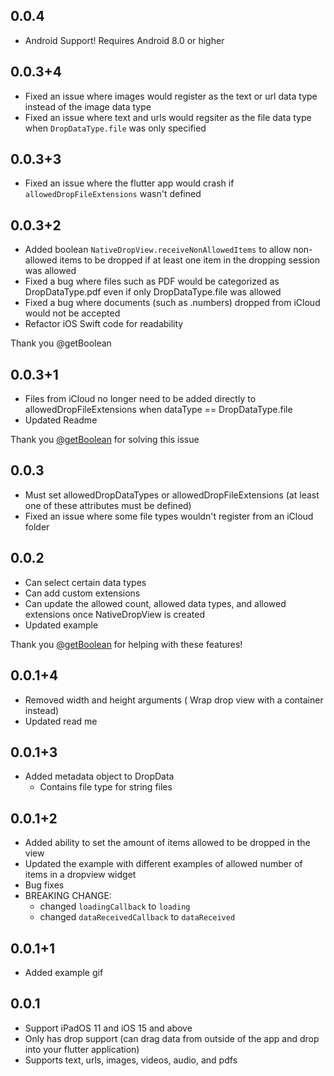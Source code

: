 ## 0.0.4
* Android Support! Requires Android 8.0 or higher
## 0.0.3+4
* Fixed an issue where images would register as the text or url data type instead of the image data type
* Fixed an issue where text and urls would regsiter as the file data type when `DropDataType.file` was only specified
## 0.0.3+3
* Fixed an issue where the flutter app would crash if `allowedDropFileExtensions` wasn't defined

## 0.0.3+2
* Added boolean `NativeDropView.receiveNonAllowedItems` to allow non-allowed items to be dropped if at least one item in the dropping session was allowed
* Fixed a bug where files such as PDF would be categorized as DropDataType.pdf even if only DropDataType.file was allowed
* Fixed a bug where documents (such as .numbers) dropped from iCloud would not be accepted
* Refactor iOS Swift code for readability

Thank you @getBoolean

## 0.0.3+1
* Files from iCloud no longer need to be added directly to allowedDropFileExtensions when dataType == DropDataType.file 
* Updated Readme

Thank you [@getBoolean](https://github.com/getBoolean) for solving this issue
## 0.0.3
* Must set allowedDropDataTypes or allowedDropFileExtensions (at least one of these attributes must be defined)
* Fixed an issue where some file types wouldn't register from an iCloud folder

## 0.0.2
* Can select certain data types
* Can add custom extensions
* Can update the allowed count, allowed data types, and allowed extensions once NativeDropView is created
* Updated example

Thank you [@getBoolean](https://github.com/getBoolean) for helping with these features!
## 0.0.1+4
* Removed width and height arguments ( Wrap drop view with a container instead)
* Updated read me
## 0.0.1+3
* Added metadata object to DropData
    - Contains file type for string files

## 0.0.1+2

* Added ability to set the amount of items allowed to be dropped in the view
* Updated the example with different examples of allowed number of items in a dropview widget
* Bug fixes
* BREAKING CHANGE: 
    - changed `loadingCallback` to `loading`
    - changed `dataReceivedCallback` to `dataReceived`

## 0.0.1+1

* Added example gif

## 0.0.1

* Support iPadOS 11 and iOS 15 and above
* Only has drop support (can drag data from outside of the app and drop into your flutter application)
* Supports text, urls, images, videos, audio, and pdfs
